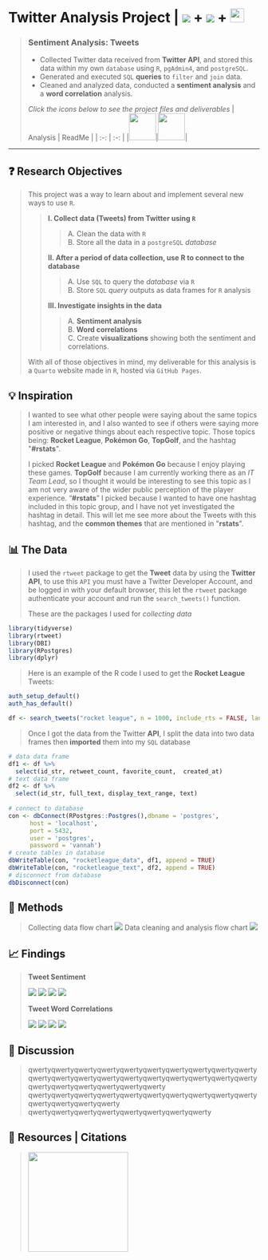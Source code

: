 # **Twitter Analysis Project |** ![](https://ford-johnson.com/images/rstudiobadge.svg) **+** ![](https://ford-johnson.com/images/postgresql.svg) **+** <img src="https://ford-johnson.com/images/quarto.png" height="28px">
> ### **Sentiment Analysis: Tweets**
> - Collected Twitter data received from **Twitter API**, and stored this data within my own `database` using `R`, `pgAdmin4`, and `postgreSQL`.
> - Generated and executed `SQL` **queries** to `filter` and `join` data.
> - Cleaned and analyzed data, conducted a **sentiment analysis** and a **word correlation** analysis.
>
> *Click the icons below to see the project files and deliverables*
> | Analysis | ReadMe |
> | :-: | :-: |
> |[<img src="journal-richtext.svg" width="54px">](https://bradfordjohnson.github.io/twitter-analysis-project/)|[<img src="github.svg" width="54px">](https://github.com/bradfordjohnson/twitter-analysis-project/blob/t/README.md)|

---
## **❓ Research Objectives** 
> This project was a way to learn about and implement several new ways to use `R`.
> 
> > **I. Collect data (Tweets) from Twitter using `R`**  
> > > A. Clean the data with `R`  
> > > B. Store all the data in a `postgreSQL` *database*  
> > 
> > **II. After a period of data collection, use R to connect to the database**  
> > > A. Use `SQL` to query the *database* via `R`  
> > > B. Store `SQL` *query* outputs as data frames for `R` analysis 
> >  
> > **III. Investigate insights in the data**  
> > > A. **Sentiment analysis**  
> > > B. **Word correlations**  
> > > C. Create **visualizations** showing both the sentiment and correlations. 
> >
> With all of those objectives in mind, my deliverable for this analysis is a `Quarto` website made in `R`, hosted via `GitHub Pages`.
## **💡 Inspiration**
> I wanted to see what other people were saying about the same topics I am interested in, and I also wanted to see if others were saying more positive or negative things about each respective topic. Those topics being: **Rocket League**, **Pokémon Go**, **TopGolf**, and the hashtag "**#rstats**".  
> 
> I picked **Rocket League** and **Pokémon Go** because I enjoy playing these games. **TopGolf** because I am currently working there as an *IT Team Lead*, so I thought it would be interesting to see this topic as I am not very aware of the wider public perception of the player experience. “**#rstats**” I picked because I wanted to have one hashtag included in this topic group, and I have not yet investigated the hashtag in detail. This will let me see more about the Tweets with this hashtag, and the **common themes** that are mentioned in "**rstats**". 
## **📊 The Data**
> I used the `rtweet` package to get the **Tweet** data by using the **Twitter API**, to use this `API` you must have a Twitter Developer Account, and be logged in with your default browser, this let the `rtweet` package authenticate your account and run the `search_tweets()` function.  
>  
> These are the packages I used for *collecting data*
``` r
library(tidyverse)
library(rtweet)
library(DBI)
library(RPostgres)
library(dplyr)
```
> Here is an example of the R code I used to get the **Rocket League** Tweets:   
``` r
auth_setup_default()
auth_has_default()

df <- search_tweets("rocket league", n = 1000, include_rts = FALSE, lang = "en")
```
> Once I got the data from the Twitter **API**, I split the data into two data frames then **imported** them into my `SQL` database 
``` r
# data data frame
df1 <- df %>%
  select(id_str, retweet_count, favorite_count,  created_at)
# text data frame
df2 <- df %>%
  select(id_str, full_text, display_text_range, text)
  
# connect to database
con <- dbConnect(RPostgres::Postgres(),dbname = 'postgres',
      host = 'localhost',
      port = 5432,
      user = 'postgres',
      password = 'vannah')
# create tables in database
dbWriteTable(con, "rocketleague_data", df1, append = TRUE)
dbWriteTable(con, "rocketleague_text", df2, append = TRUE)
# disconnect from database
dbDisconnect(con)
```
## **📐 Methods**
> Collecting data flow chart 
> ![](data-collection.png)
> Data cleaning and analysis flow chart
> ![](data-cleaning-analysis.png)
## **📈 Findings**
> **Tweet Sentiment**  
>
> ![](rlts.png)
> ![](pogots.png)
> ![](tgts.png)
> ![](rstatsts.png)
>
> **Tweet Word Correlations**  
>
> ![](rlc.png)
> ![](pogoc.png)
> ![](tgc.png)
> ![](rstatsc.png)
## **💬 Discussion**
> qwertyqwertyqwertyqwertyqwertyqwertyqwertyqwertyqwertyqwertyqwertyqwertyqwertyqwertyqwertyqwertyqwertyqwertyqwertyqwertyqwertyqwertyqwertyqwertyqwertyqwerty  
> qwertyqwertyqwertyqwertyqwertyqwertyqwertyqwertyqwertyqwertyqwertyqwertyqwertyqwerty  
> qwertyqwertyqwertyqwertyqwertyqwertyqwertyqwerty  
## **📖 Resources | Citations**
> [<img src="https://github.com/ropensci/rtweet/blob/master/man/figures/logo.png?raw=true" width="200px">](https://docs.ropensci.org/rtweet/)
